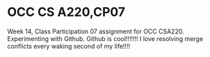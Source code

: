# OCC CS A220,CP07
Week 14, Class Participation 07 assignment for OCC CSA220. Experimenting with Github.
Github is cool!!!!!!! I love resolving merge conflicts every waking second of my life!!!!
